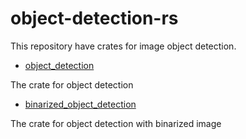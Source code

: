 # object-detection-rs

This repository have crates for image object detection.

- [object_detection](/object_detection)

The crate for object detection

- [binarized_object_detection](/binarized_object_detection)

The crate for object detection with binarized image
